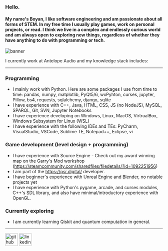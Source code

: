 ### Hello.
#### My name's Boyan, I like software engineering and am passionate about all forms of STEM. In my free time I usually play games, work on personal projects, or read. I think we live in a complex and endlessly curious world and am always open to exploring new things, regardless of whether they have anything to do with programming or tech.

![banner](https://github.com/boyan13/boyan13/blob/master/banner.png)

I currently work at Antelope Audio and my knowledge stack includes:

---

### Programming
* I mainly work with Python. Here are some packages I use from time to time: pandas, numpy, matplotlib, PyQt5/6, wxPyhton, curses, jupyter, Pillow, bs4, requests, sqlalchemy, django, sqlite
* I have experience with C++, Java, HTML, CSS, JS (no NodeJS), MySQL, SPARQL, Git, SVN, Jupyter Notebooks
* I have experience developing on Windows, Linux, MacOS, VirtrualBox, Windows Subsystem for Linux (WSL)
* I have experience with the following IDEs and TEs: PyCharm, VisualStudio, VSCode, Sublime TE, Notepad++, Eclipse, vi  

### Game development (level design + programming)
* I have experience with Source Engine - Check out my award winning map on the Garry's Mod workshop (https://steamcommunity.com/sharedfiles/filedetails/?id=1092251956)
* I am part of the https://psr.digital/ developer.
* I have beginner's experience with Unreal Engine and Blender, no notable projects yet
* I have experience with Python's pygame, arcade, and curses modules, C++'s SDL library, and also have minimal/introductory experience with OpenGL.

### Currently exploring
* I am currently learning Qiskit and quantum computation in general.

---



[<img src='https://cdn.jsdelivr.net/npm/simple-icons@3.0.1/icons/github.svg' alt='github' height='40'>](https://github.com/boyan13) [<img src='https://cdn.jsdelivr.net/npm/simple-icons@3.0.1/icons/linkedin.svg' alt='linkedin' height='40'>](https://www.linkedin.com/in/boyan-bonev-788756209/)
